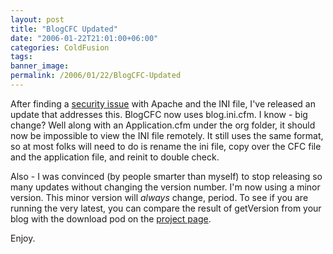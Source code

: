 ```yaml
---
layout: post
title: "BlogCFC Updated"
date: "2006-01-22T21:01:00+06:00"
categories: ColdFusion 
tags: 
banner_image: 
permalink: /2006/01/22/BlogCFC-Updated
---
```


After finding a <a href="http://ray.camdenfamily.com/index.cfm/2006/1/22/BlogCFC-Security-Issue-for-Apache-Users">security issue</a> with Apache and the INI file, I've released an update that addresses this. BlogCFC now uses  blog.ini.cfm. I know - big change? Well along with an Application.cfm under the org folder, it should now be impossible to view the INI file remotely. It still uses the same format, so at most folks will need to do is rename the ini file, copy over the CFC file and the application file, and reinit to double check.

Also - I was convinced (by people smarter than myself) to stop releasing so many updates without changing the version number. I'm now using a minor version. This minor version will <i>always</i> change, period. To see if you are running the very latest, you can compare the result of getVersion from your blog with the download pod on the <a href="http://ray.camdenfamily.com/projects/blogcfc">project page</a>.

Enjoy.